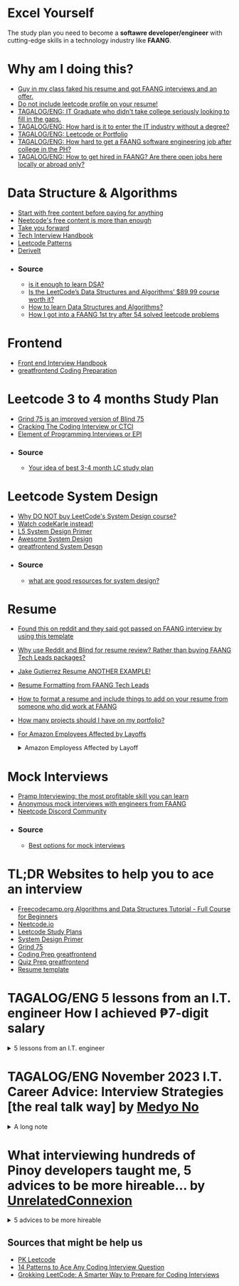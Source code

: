 # Excel Yourself
The study plan you need to become a **softawre developer/engineer** with cutting-edge skills in a technology industry like **FAANG**.

# Why am I doing this?
- [Guy in my class faked his resume and got FAANG interviews and an offer.](https://www.reddit.com/r/csMajors/comments/s9628x/guy_in_my_class_faked_his_resume_and_got_faang/)
- [Do not include leetcode profile on your resume!](https://www.reddit.com/r/leetcode/comments/yv7toz/should_i_include_my_leetcode_profile_in_my_resume/)
- [TAGALOG/ENG: IT Graduate who didn't take college seriously looking to fill in the gaps.](https://www.reddit.com/r/phcareers/comments/y82o84/it_graduate_who_didnt_take_college_seriously/)
- [TAGALOG/ENG: How hard is it to enter the IT industry without a degree?](https://www.reddit.com/r/phcareers/comments/jmka8j/how_hard_is_it_to_enter_the_it_industry_without_a/)
- [TAGALOG/ENG: Leetcode or Portfolio](https://www.reddit.com/r/PinoyProgrammer/comments/18ln2yw/leetcode_or_portfolio/)
- [TAGALOG/ENG: How hard to get a FAANG software engineering job after college in the PH?](https://www.reddit.com/r/PinoyProgrammer/comments/14u3g6g/how_hard_to_get_a_faang_software_engineering_job/)
- [TAGALOG/ENG: How to get hired in FAANG? Are there open jobs here locally or abroad only?](https://www.reddit.com/r/PinoyProgrammer/comments/yut8c0/how_to_get_hired_in_faang_are_there_open_jobs/)

# Data Structure & Algorithms
- [Start with free content before paying for anything](https://www.youtube.com/watch?v=8hly31xKli0)
- [Neetcode's free content is more than enough](https://neetcode.io/courses)
- [Take you forward](https://takeuforward.org/strivers-a2z-dsa-course/strivers-a2z-dsa-course-sheet-2/)
- [Tech Interview Handbook](https://www.techinterviewhandbook.org/)
- [Leetcode Patterns](https://seanprashad.com/leetcode-patterns/)
- [DeriveIt](https://deriveit.org/coding)
- ### Source
  - [is it enough to learn DSA?](https://www.reddit.com/r/leetcode/comments/11gr4uq/has_anyone_bought_the_leetcode_data_structures/)
  - [Is the LeetCode’s Data Structures and Algorithms’ $89.99 course worth it?](https://www.reddit.com/r/learnprogramming/comments/16vcdoo/is_the_leetcodes_data_structures_and_algorithms/)
  - [How to learn Data Structures and Algorithms?](https://www.reddit.com/r/leetcode/comments/q96h8k/how_to_learn_data_structures_and_algorithms/)
  - [How I got into a FAANG 1st try after 54 solved leetcode problems](https://www.reddit.com/r/leetcode/comments/15aez69/how_i_got_into_a_faang_1st_try_after_54_solved/?rdt=48087)

# Frontend
- [Front end Interview Handbook](https://www.frontendinterviewhandbook.com/)
- [greatfrontend Coding Preparation](https://www.greatfrontend.com/prepare/coding)

# Leetcode 3 to 4 months Study Plan
- [Grind 75 is an improved version of Blind 75](https://www.techinterviewhandbook.org/grind75)
- [Cracking The Coding Interview or CTCI](https://github.com/Avinash987/Coding/blob/master/Cracking-the-Coding-Interview-6th-Edition-189-Programming-Questions-and-Solutions.pdf)
- [Element of Programming Interviews or EPI](https://github.com/qqqil/ebooks/blob/master/algorithms/Elements%20of%20Programming%20Interviews.pdf)
- ### Source
  - [Your idea of best 3-4 month LC study plan](https://www.reddit.com/r/leetcode/comments/zk2hgo/your_idea_of_best_34_month_lc_study_plan/)

# Leetcode System Design
- [Why DO NOT buy LeetCode's System Design course?](https://www.reddit.com/r/leetcode/comments/yq93y2/do_not_buy_leetcodes_system_design_course/)
- [Watch codeKarle instead!](https://www.youtube.com/@codeKarle/videos)
- [L5 System Design Primer](https://github.com/donnemartin/system-design-primer)
- [Awesome System Design](https://github.com/madd86/awesome-system-design)
- [greatfrontend System Desgn](https://www.greatfrontend.com/prepare/system-design)
- ### Source
  - [what are good resources for system design?](https://www.reddit.com/r/leetcode/comments/uc3zex/what_are_good_resources_for_system_design/) 

# Resume
- [Found this on reddit and they said got passed on FAANG interview by using this template](https://www.overleaf.com/project/627224a4c2dc8e6361a77250)
- [Why use Reddit and Blind for resume review? Rather than buying FAANG Tech Leads packages?](https://www.teamblind.com/post/Anyone-use-FAANG-Tech-Leads-for-resume-review-O556x86R)
- [Jake Gutierrez Resume ANOTHER EXAMPLE!](https://github.com/jakegut/resume)
- [Resume Formatting from FAANG Tech Leads](https://www.faangtechleads.com/resume/checklist)
- [How to format a resume and include things to add on your resume from someone who did work at FAANG](https://www.reddit.com/r/cscareerquestions/comments/mybng0/i_landed_a_73k_sde_job_while_still_in_undergrad/)
- [How many projects should I have on my portfolio?](https://forum.freecodecamp.org/t/how-many-projects-should-i-have-on-my-portfolio/506361?fbclid=IwAR248kIngdMPp26ja-2fBUHSdUdmOZU4oxZaQvl8e2M2RRVuyI8A6ma86WI)
- [For Amazon Employees Affected by Layoffs](https://www.facebook.com/jonathanwordsofwisdom/posts/pfbid0tkYyTaRiE4ECxCA8KgMcnuotQSEtjHoSzTAQ6JAka4iHS1ni6PAVhmtwiRbtWTHZl)
  <details>
    <summary>Amazon Employess Affected by Layoff</summary>
    ![435062442_443956158277676_9194410870920546039_n](https://github.com/LeinahI/Excel-Yourself/assets/53577436/7ea7f914-0f7c-4ff1-9412-65dfe237e464)

    <p>
      💡Red = Action Verbs: Start each experience with an action verb; if it’s in a current position, you can put as present and if past, you put as -ed (Example of great action verbs: Reengineered, Controlled)
    </p>
    <p>
      💡Orange = Hard Skills: Put the specific hard skills and platform-based skills throughout the resume to show that you fit the job description's qualifications; in the Skills section of your resume, you can also have the skills and match them to your experiences where applicable. Example: To direct full-cycle recruiting for Annapurna Labs by leveraging a strong network of talent, To conduct detailed reviews of # employee requests for reasonable accommodations in alignment with ADA/ADAAA laws
    </p>
    <p>
      💡Green = impact metrics: optimizing cost efficiency by %.
    </p>
    <p>
      💡Cyan = Impact statements before the number/percentages: This showcases if you improved, optimized, or increased xyz. Example: "resulting in the hiring of # full-time engineering staff members within # months."
    </p>
    <p>
      💡Yellow = soft skills: more broad or simple statements, these are relative to collaboration, providing recommendations, and identifying solutions to potential problems
    </p>
    <p>
      Note: This is an example resume; it should be chronologically ordered.
    </p>
  </details>

# Mock Interviews
- [Pramp Interviewing: the most profitable skill you can learn](https://www.pramp.com)
- [Anonymous mock interviews with engineers from FAANG](https://interviewing.io/)
- [Neetcode Discord Community](https://discord.com/invite/ddjKRXPqtk)
- ### Source
  - [Best options for mock interviews](https://www.reddit.com/r/leetcode/comments/wsgsxx/best_options_for_mock_interviews/) 

# TL;DR Websites to help you to ace an interview
- [Freecodecamp.org Algorithms and Data Structures Tutorial - Full Course for Beginners](https://youtu.be/8hly31xKli0)
- [Neetcode.io](https://neetcode.io/courses)
- [Leetcode Study Plans](https://leetcode.com/studyplan/)
- [System Design Primer](https://github.com/donnemartin/system-design-primer)
- [Grind 75](https://www.techinterviewhandbook.org/grind75)
- [Coding Prep greatfrontend](https://www.greatfrontend.com/prepare/coding)
- [Quiz Prep greatfrontend](https://www.greatfrontend.com/prepare/quiz)
- [Resume template](https://www.overleaf.com/project/627224a4c2dc8e6361a77250)

# TAGALOG/ENG 5 lessons from an I.T. engineer How I achieved ₱7-digit salary
<details><summary>5 lessons from an I.T. engineer</summary>
  
<p>𝑳𝒆𝒔𝒔𝒐𝒏 # 𝟏: 𝒀𝒐𝒖 𝒐𝒏𝒍𝒚 𝒉𝒂𝒗𝒆 𝟐𝟒 𝒉𝒐𝒖𝒓𝒔 𝒂 𝒅𝒂𝒚<br>
Limited ang kita ng isang I.T. engineer. Kahit pa sabihin mo na you get paid $100/hour you can only earn $2,400/day. You are the product and you only have 24 hours per day to showcase your skills. That’s the reality of a typical employee and self-employed person and that’s why only business owners and investors become wealthy. The same goes for any career.</p>

<p>In the Philippines, when you hit the 350,000/month mark as an I.T. engineer kabahan ka na dahil wala ka nang malilipatan na mas malaki pa dun at pag nawala sayo yung work na yun mahihirapan ka na makahanap ng company na kayang tapatan yun. And believe me, mawawala sayo yung work na yun. If you continue to remain an engineer and don’t move up to I.T. Executive Management once you hit that 350k mark yung sweldo mo na yun will no longer rise but fall.</p>

<p>𝑫𝒊𝒔𝒌𝒂𝒓𝒕𝒆 # 𝟏: 𝑮𝒓𝒆𝒆𝒅 𝒊𝒔 𝑵𝒐𝒕 𝒂 𝑪𝒂𝒑𝒊𝒕𝒂𝒍 𝑺𝒊𝒏<br>
If you look at the 1st screenshot I attached you will see that I currently have 4 jobs. Yes, FOUR FULL-TIME jobs. Sa same screenshot na yun you will see that all four jobs combined I make about $304/hour. That’s P16,000/hour or P133,000/day NET. That’s nothing new to me as I started working multiple jobs when I was 19. I experienced my first WFH job nung 2007 with IBM. Dun ko na master yung diskarte kung paano pagsabayin na lang yung mga trabaho instead of working multiple shifts a day. Nung pandemic since bawal lumabas I took on 6 jobs.</p>
<p>I am merely an employee/consultant. I have to submit a timesheet and say Yes Sir or Yes Boss. Pero kahit employee lang ako mas malaki pa kita ko sa mga boss ko. I only work 10 hours at night, in the comfort of my house, and never have to think about work after my shift. On the other hand, they are on-call all day and have to report to the office; I am playing golf while they are stuck on bridge calls and E-mails. I also don’t run a business at wala akong iniintindi na bayad sa rent, sweldo ng mga employees, sales, problema sa tao, accounting, etc. I don’t carry a CEO title next to my name yet I make more money than many CEO small business owners out there who stress about their business on-site and at home.</p>

<p>No one knows that I’ve worked for at least 10 of the Fortune 50 companies out there. I don’t talk about what I do with anyone including my wife. People who know me only knows I’m in the I.T. field and that’s it; hindi nila alam kaya ko pasukin mga E-mail at social media accounts nila at palitan mga WiFi passwords nila sa bahay if I wanted to. I use a 15-year-old laptop and I still carry an iPhone SE. I say these because that’s how much I hate tech, I don't love what I do, and how unavailing I think my career is. I’d rather be doing farming kasi nandun passion ko nung bata ako, pero hindi ako kaya buhayin ng passion ko so ito pinasok ko. I knew there is money in I.T. and let’s be honest – money solves a lot of problems.</p>

<p>I wanted a 6-digit salary so I worked hard for it. Nung nakuha ko na hindi ako nakuntento and wanted a 7-digit salary, so I worked harder for that. After that I said I wanted to get paid $1,000/day, and then $50,000/month. Tapos nun sinabi ko sa sarili ko na I want a 6-digits salary daily and not monthly. Nakuha ko na lahat yun but I'm still not satisfied, now I want a 6-digit monthly salary in dollars and I am working hard to achieve that.</p>

<p>Walang mali dun. I don’t smoke, I hate drinking, and I don’t gamble, but I don’t go out there and tell another adult to have the same ethics that I have. Do not let anyone tell you na wag ka papasok sa isang bagay dahil sa pera, na be grateful dahil may trabaho ka at malaki na sweldo mo tapos yung iba wala, na sundin mo ang passion mo kahit di ka kaya buhayin ng passion mo, blah blah blah, blah blah, blah blah. Kung wala ka naman sinasaktan, nilalabag na batas, maayos ka nagtratrabaho para kumita, and you can sleep soundly at night knowing you are a good person then everything else is just noise. I used greed as motivation to achieve my goals and become rich and not a basis for my morals.<br>
<ins>𝘊𝘰𝘮𝘮𝘰𝘯 𝘴𝘦𝘯𝘴𝘦 𝘵𝘦𝘭𝘭𝘴 𝘮𝘦 𝘵𝘩𝘢𝘵 𝘣𝘦𝘪𝘯𝘨 𝘢 𝘵𝘺𝘱𝘪𝘤𝘢𝘭 𝘦𝘮𝘱𝘭𝘰𝘺𝘦𝘦 𝘸𝘪𝘭𝘭 𝘯𝘰𝘵 𝘮𝘢𝘬𝘦 𝘮𝘦 𝘳𝘪𝘤𝘩, 𝘴𝘰 𝘥𝘶𝘮𝘪𝘴𝘬𝘢𝘳𝘵𝘦 𝘢𝘬𝘰.</ins></p>

<p>𝑳𝒆𝒔𝒔𝒐𝒏 # 𝟐: 𝑻𝒉𝒆 𝑴𝒐𝒓𝒆, 𝑻𝒉𝒆 𝑴𝒆𝒓𝒓𝒊𝒆𝒓<br>
Pumasok ako sa I.T. because I was inspired by a 16-year old American who can build websites in just a day. At 16 years old may Ferrari na sya kahit wala pa syang license to drive. That was during the dotcom boom, and then years later it crashed. I’m old enough to have witnessed that at yung pag baba ng salaries ng mga web designers, as well as the rise and fall of the salaries of Network Engineers, Microsoft Engineers, Database Engineers, Storage Engineers, Virtualization Engineers, and Mobile Developers. There was a time when government agencies use Novell Netware as their Operating System. None of you probably heard of that but I also witnessed Netware Engineers on their 50s lose their jobs and retire early dahil nag dominate na si Microsoft and they didn’t keep up. I was lucky enough to have witnessed that early on in my career because that told me that I have to continue learning sa field na pinasok ko.</p>
<p>Sa I.T. field at sa kahit ano pang industry or sa buhay in general – the more you know the better off you will be.</p>

<p>𝑫𝒊𝒔𝒌𝒂𝒓𝒕𝒆 # 𝟐: 𝑱𝒂𝒄𝒌 𝒐𝒇 𝑨𝒍𝒍 𝑻𝒓𝒂𝒅𝒆𝒔, 𝑴𝒂𝒔𝒕𝒆𝒓 𝒊𝒏 𝑵𝒐𝒏𝒆<br>
I never stayed in a company for more than 2 years. I am only 41 but if you look at the 2nd screenshot I attached you will see that I have worked for more than 50 companies throughout my career (a lot more actually, I just wasn’t keeping an archive back then). I do that because I want to learn a lot and earn a lot. Hindi ako kuntento sa desktops lang, hindi ako kuntento sa networking lang, hindi ako satisfied sa development at programming, ayaw ko maging specialist sa cloud, sa security, infrastructure, servers, etc. The only way I can learn everything is if I jump from one company to another.</p>

<p>Sa 1st screenshot ulit makikita nyo na ang mga trabaho ko ngayon are:<br>
- 𝘾𝙮𝙗𝙚𝙧𝙨𝙚𝙘𝙪𝙧𝙞𝙩𝙮 – I am architecting a vulnerability management program for one of the states sa America<br>
- 𝘾𝙡𝙤𝙪𝙙 – I am automating the migration of thousands of Windows Servers to AWS for a $13B private company<br>
- 𝘿𝙚𝙨𝙠𝙩𝙤𝙥𝙨 – I am doing a Windows 7 to Windows 10/11 VDI upgrade project for a $23B public company<br>
- 𝙋𝙧𝙤𝙟𝙚𝙘𝙩 𝙈𝙖𝙣𝙖𝙜𝙚𝙢𝙚𝙣𝙩 – I am an I.T. Project Manager for the 2nd largest vehicle manufacturer in the world<br>
</p>

<p>No one in my level would be willing to go back to desktops, but that’s not how I think. I don’t mind being a Jr Developer ulit at inuutusan ng mga senior developers kung may panibago naman akong language o framework na matututunan. When I go into a company I just focus on stuff na hindi ko pa alam and then I learn it and be good at it. Pag alam ko na then I move on. I only need 1-2 years for that and less than a year to learn a specific system, hardware, or application. Hindi ako nag bibida-bidahan sa opisina, I don’t involve myself sa office politics, I don’t make friends nor talk about personal stuff with my co-workers, and I attend meetings a minute late para wala nang “Hi, how are you?” na nagaganap. If the hat I am wearing sa company is an I.T. Business Analyst at may kausap akong Infrastructure Engineer, kahit alam ko na may mali syang ginagawa hinahayaan ko na lang coz' ang priority ko is wag mag pasikat para ma-juggle ko lahat ng mga trabaho ko. Nevermind na hindi ako ang pinakamatalinong engineer sa team. Nevermind na meron isang super yabang na hacker kuno akong co-worker. Nevermind na meron isang 20 years na sa company na kabisado lahat ng nangyayari sa I.T. department namin. Hindi ako insecure sa skills ko para ipaalam pa sa iba kung ano-ano ang alam ko. Instead, naka focus na lang ako sa mga hindi ko pa alam para madagdagan yung mga nalalaman ko.</p>

<p>I have used hundreds of technologies throughout my career. Lagay mo ko sa backups I know the role and I can give you 7 different backup technologies na nagamit ko na; lagay mo ko sa monitoring, ganun din and I can give you a dozen monitoring tools na nagamit ko na rin. Development tools, programming languages, Microsoft, Cisco, Citrix, and VMware products, etc. marami na ko nahawakan. I am an expert in none but I am your Jack that can run and manage all of those systems smoothly.</p>

<p>Nowadays ako na namimili ng trabaho. I don’t care what my job title is, kung ano ba role ko, kung sobrang ganda na ng company na napasukan ko, or kung ano ang mga benefits na meron sa company. When I look at a job posting ang hinahanap ko na lang are signs kung kaya ko ba isabay yung work sa iba ko pang mga trabaho, and if so, then I’ll go for it. Kung meron bagong matututunan or kung yung company is in an industry na di ko pa napapasok then that’s a plus for me at inaaplayan ko yung work kahit maliit sweldo.<br>
<ins>𝘊𝘰𝘮𝘮𝘰𝘯 𝘴𝘦𝘯𝘴𝘦 𝘵𝘦𝘭𝘭𝘴 𝘮𝘦 𝘵𝘩𝘢𝘵 𝘪𝘧 𝘐 𝘸𝘢𝘯𝘵 𝘵𝘰 𝘴𝘶𝘳𝘷𝘪𝘷𝘦 𝘪𝘯 𝘵𝘩𝘦 𝘐.𝘛. 𝘪𝘯𝘥𝘶𝘴𝘵𝘳𝘺 𝘸𝘪𝘵𝘩 𝘢 𝘩𝘪𝘨𝘩 𝘴𝘢𝘭𝘢𝘳𝘺 𝘵𝘩𝘦𝘯 𝘐 𝘩𝘢𝘷𝘦 𝘵𝘰 𝘭𝘦𝘢𝘳𝘯 𝘢𝘴 𝘮𝘢𝘯𝘺 𝘵𝘦𝘤𝘩𝘯𝘰𝘭𝘰𝘨𝘪𝘦𝘴 𝘢𝘴 𝘐 𝘤𝘢𝘯, 𝘴𝘰 𝘥𝘶𝘮𝘪𝘴𝘬𝘢𝘳𝘵𝘦 𝘢𝘬𝘰.</ins></p>

<p>𝑳𝒆𝒔𝒔𝒐𝒏 # 𝟑: 𝑻𝑨𝑵𝑺𝑻𝑨𝑨𝑭𝑳(There Ain't No Such Thing as a Free Lunch)<br>
Paulit-ulit na lang, all successful people will tell you how important hard work and sacrifice is.</p>

<p>Today para bang WFH is a must, a stress-free environment is required, and everyone is entitled to have a work-life balance. Elon Musk is an executive to many companies working more than 20 hours a day yet he has a work-life balance. I have four full-time jobs but I still have a work-life balance.</p>

<p><ins>𝙒𝙤𝙧𝙠-𝙡𝙞𝙛𝙚 𝙗𝙖𝙡𝙖𝙣𝙘𝙚 𝙖𝙣𝙙 𝙩𝙝𝙚 𝙡𝙖𝙘𝙠 𝙤𝙛 𝙞𝙩 𝙞𝙨 𝙣𝙤𝙩 𝙩𝙝𝙚 𝙛𝙖𝙪𝙡𝙩 𝙤𝙛 𝙮𝙤𝙪𝙧 𝙚𝙢𝙥𝙡𝙤𝙮𝙚𝙧 𝙗𝙪𝙩 𝙮𝙤𝙪𝙧 𝙞𝙣𝙖𝙗𝙞𝙡𝙞𝙩𝙮 𝙩𝙤 𝙩𝙝𝙞𝙣𝙠 𝙤𝙪𝙩𝙨𝙞𝙙𝙚 𝙩𝙝𝙚 𝙗𝙤𝙭 𝙩𝙤 𝙢𝙖𝙣𝙖𝙜𝙚 𝙖𝙣𝙙 𝙪𝙨𝙚 𝙮𝙤𝙪𝙧 𝙩𝙞𝙢𝙚 𝙬𝙞𝙨𝙚𝙡𝙮.</ins><br>
"If you don't go out there and put in the work, you don't go out and put in the effort, one, you're not going to get the results, but two, and more importantly, you don't deserve it. You need to earn it. So that defined my upbringing. That defined my career." – Tiger Woods</p>

<p>𝑫𝒊𝒔𝒌𝒂𝒓𝒕𝒆 # 𝟑: 𝑷𝒂𝒈 𝑴𝒂𝒚 𝑻𝒊𝒚𝒂𝒈𝒂, 𝑴𝒂𝒚 𝑵𝒊𝒍𝒂𝒈𝒂<br>
Nung 18 ako naglilinis ako ng banyo sa McDonalds at yung maliit na sweldo ko napupunta lang sa rent ko as a bedspacer. I couldn’t even afford to commute and was riding a bicycle to work, minsan late pa kasi nabasa ako sa ulan at kailangan ko magpatuyo muna before mag clock in. I experienced how hard life was and I had my share of tears pouring down while taking a shower. I did a lot of self-studying and faced countless number of rejections until makapasok sa field. Friday and Saturday nights habang nasa bars mga kapatid ko I was in a cubicle inside a Data Center kasi I have a weekend night shift NOC Engineer job that I have to attend to. I used to commute 2 hours one way sa umaga and again sa gabi kasi dalawa trabaho ko at magkalayo yung dalawang office. Lunch break ko was spent catching up on sleep. Sacrifice sa barkada, sacrifice sa sports, sacrifice sa luho; hirap sa commute, hirap sa maliit na sweldo, hirap sa stress. That’s how I spent my entire 20s and that’s just a tidbit of all other sacrifices I had to make during those years to gain experience and get myself ready when I hit my 30s. And did I mention na despite me working multiple jobs I have never been absent nor have I taken a day off from work for more than a decade now, maybe in the last 15 years pa nga?<br>
<ins>𝘊𝘰𝘮𝘮𝘰𝘯 𝘚𝘦𝘯𝘴𝘦 𝘵𝘦𝘭𝘭𝘴 𝘮𝘦 𝘵𝘩𝘢𝘵 𝘪𝘧 𝘐 𝘸𝘢𝘯𝘵 𝘵𝘰 𝘣𝘦 𝘴𝘶𝘤𝘤𝘦𝘴𝘴𝘧𝘶𝘭 𝘵𝘩𝘦𝘯 𝘐 𝘯𝘦𝘦𝘥 𝘵𝘰 𝘸𝘰𝘳𝘬 𝘩𝘢𝘳𝘥 𝘢𝘯𝘥 𝘮𝘢𝘬𝘦 𝘢𝘣𝘶𝘯𝘥𝘢𝘯𝘵 𝘴𝘢𝘤𝘳𝘪𝘧𝘪𝘤𝘦𝘴, 𝘴𝘰 𝘥𝘶𝘮𝘪𝘴𝘬𝘢𝘳𝘵𝘦 𝘢𝘬𝘰.</ins></p>

<p>𝑳𝒆𝒔𝒔𝒐𝒏 # 𝟒: 𝑬𝒙𝒑𝒆𝒓𝒊𝒆𝒏𝒄𝒆, 𝑬𝒙𝒑𝒆𝒓𝒊𝒆𝒏𝒄𝒆, 𝑬𝒙𝒑𝒆𝒓𝒊𝒆𝒏𝒄𝒆<br>
There was a time when I was one of the youngest CCNA holders sa buong mundo. I passed my CCNA certification on the day of my 19th birthday. There were only 500 CCIEs in the world back then. I was very good that I can even do subnetting in my head. Sobra ako nag sikap at talagang alam ko yung pinag-aralan ko. However, when it was time to find work I realized no one wants to hire someone without experience. I was so proud of my accomplishment only to be humbled by reality: In the I.T. world experience trumps degrees and certifications. What I went through then is no different than what many newbies are going through now. Sobrang daming fresh grads and career shifters na hindi alam ano gagawin at paano makapasok sa I.T. dahil walang experience. Even people with MBAs struggle with finding work.</p>

<p>Colleges will teach you what you need to learn about your career but they will not teach you how to land a job sa industry na pinapasok mo. Kaya maraming taong hirap makakuha ng trabaho kasi walang nagturo sa kanila kung paano makakuha ng trabaho. Job hunting and the art of it should be a class taught in universities for an entire semester. Heck, I would love to teach that class for free!</p>

<p>Kahit Summa Cum Laude ka pa ng I.T. sa U.P. Diliman you start from the bottom like everyone else dahil sa industry natin employers want experience. Hindi ito kagaya ng ibang fields na pag nag top ka sa school, bar, or board e hahabulin ka na ng mga job offers. Hindi porket narinig mo sa mga tao na nasa Cybersecurity at Cloud ang pera at future, at nagsikap ka pag-aralan yun, e makakakuha ka na ng mataas na sweldo agad-agad. If you don’t believe me then simply ask every successful I.T. person you know kung ang first job ba nila sa I.T. e malaking sweldo na agad; ask every I.T. person you know kung meron bang company na humabol at nag recruit sa kanila straight out of college.</p>

<p>𝑫𝒊𝒔𝒌𝒂𝒓𝒕𝒆 # 𝟒: 𝑩𝒆 𝑺𝒕𝒓𝒆𝒆𝒕 𝑺𝒎𝒂𝒓𝒕, 𝑵𝒐𝒕 𝑩𝒐𝒐𝒌 𝑺𝒎𝒂𝒓𝒕<br>
Newbies are too obsessed on studying and learning that they don’t realize that is just half the battle and the other half is landing a job. I carry 12 different certifications in my arsenal yet I don’t even put all of them sa resume ko kasi minsan mas makakasama pa sakin na ganun kadami certs ko. Ayoko ma question at tanungin na how can I be a Certified Scrum Master and also have a PMP certification but at the same time Certified Ethical Hacker din ako? Ang layo diba? I also have to modify job titles because I can’t be applying for an Incident Manager role but say na I’m a Web Developer sa current company ko. Experience ko is capped at 15 years lang dahil alam ko na pag nilagay ko pa na over 20 years na ko sa industry may bias na rin yun and many employers will think I’m too old na.</p>

<p>I have 28 versions of my resume. I learned to manipulate my resume and have a certain template to use depende sa role na inaaplayan ko. Kung may makita akong job posting for a Linux Engineer may resume na ko for that and I just modify it to tailor fit it sa requirements ng role. Kung ang company na inaaplayan ko ay nasa BPO industry then papalitan ko lahat ng previous work experiences ko and only mention the companies sa BPO industry where I worked for and then just play around with the dates. Kung meron naman akong specific na field sa I.T. na gusto ko pasukin for the first time then yung resume ko for that field ang ipupublish ko on-line for recruiters to see. </p>

<p>Many people think na masama ang binabago-bago ang information sa resume. That’s a huge misconception. Walang official rule kung paano gumawa ng resume. If the argument is to be honest sa resume then sa technologies pa lang I would probably have a 2-page resume na with three columns tapos kung ilalagay ko pa lahat ng mga work ko then I would end up with a 50-page resume. But why would I do that, diba? My goal is not to be honest, my goal is pansinin ang resume ko out of the dozens or hundreds of other resumes at matawag ako for an interview, so I have to think outside the box. Now if you’re filling out a formal application form ng company and signing it saying everything you said is truthful then yes, be honest.</p>

<p>I‘ve been working in the I.T. industry for 23 years but spent my first 22 years without a college degree. Last year ko lang nakuha ang BSIT ko sa PUP. Not having a degree wasn’t a choice, I simply had to survive on my own at a very young age. For 22 years kinailangan ko dumiskarte kung paano ako makakalusot sa mga trabaho na required ang college degree. Sinubukan ko ilagay sa resume ko na may degree ako; that didn’t work out kasi nahuli nung vinerify. Sinubukan ko naman magpagawa sa Recto ng diploma/degree/transcript; minsan lusot, minsan huli. Sinubukan ko naman na ilagay sa resume ko na college student ako and I’m supposed to graduate in 4 years – complete failure. I tried honesty and certainly it wasn’t the best policy. Binago ko ulit and said I’ll graduate na in 1 year and with that I got more responses sa applications ko. Ultimately ang naging diskarte ko is ilagay sa resume ko "%NameOfUniversitiy% - Bachelors in Information Technology, %CurrentYear%". That way iisipin ni HR, ni recruiter, or whoever is doing the initial screening of my resume na may degree na ko but when it's really time to be honest about it then saka ko sasabihin na kaya nga 2023 nakalagay kasi patapos pa lang ako, that I am on my last semester na. Throughout my career up until last year ang sinsabi ko lagi isang semester na lang may degree na ko. Worked flawlessly each time.</p>

<p>Again, walang nagturo sakin nun, at kahit mali yun I don’t care kasi alam ko naman na mabuting tao pa rin ako kahit ganun ang approach ko. Ang goal ko is ma-interview ako ni hiring manager kasi alam ko na pag nakausap nya ko he will end up hiring me. I can no longer count the number of times na ni-reject ako ng HR for not having a degree pero nakakuha ako ng exception kasi si hiring manager sinabi kay HR that I am the right guy for the role. This is why I am a firm believer that you don’t need to be a college graduate to have a successful I.T. career and this is also why I would pick a street smart person over a book smart individual any given day. I fetish on fixing problems on my own instead of asking other people for help kasi sa ganun paraan ako natututo – that’s how one becomes street smart.<br>
<ins>𝘽𝙤𝙤𝙠 𝙨𝙢𝙖𝙧𝙩 𝙞𝙣𝙙𝙞𝙫𝙞𝙙𝙪𝙖𝙡𝙨 𝙡𝙚𝙖𝙧𝙣 𝙛𝙧𝙤𝙢 𝙤𝙩𝙝𝙚𝙧 𝙥𝙚𝙤𝙥𝙡𝙚’𝙨 𝙚𝙭𝙥𝙚𝙧𝙞𝙚𝙣𝙘𝙚𝙨 𝙬𝙝𝙞𝙡𝙚 𝙨𝙩𝙧𝙚𝙚𝙩 𝙨𝙢𝙖𝙧𝙩 𝙛𝙤𝙡𝙠𝙨 𝙡𝙚𝙖𝙧𝙣 𝙛𝙧𝙤𝙢 𝙩𝙝𝙚𝙞𝙧 𝙤𝙬𝙣 𝙚𝙭𝙥𝙚𝙧𝙞𝙚𝙣𝙘𝙚𝙨</ins></p>

<p>So why do I have a college degree now despite being successful already? Two reasons: 1) I became a father and I want to set an example to my son when it's his time. 2) Because I worked for more than 50 companies it also means that I reported to more than 50 bosses. I’ve never been a manager but I know what makes of a good boss after experiencing that many superiors. Sobrang taas ng confidence level ko when it comes to landing a job sinubukan ko mag apply sa isang multi-national company sa BGC for an I.T. Senior Vice President role. At the end of my final interview with my supposedly soon-to-be British boss he told me “I interviewed 9 people so far and no one has the experience that you have. I would hire you in a heartbeat but a P500,000/month salary without a college degree won’t fly with our HR department. If this has a lower salary grade I can make it happen but for this particular management position, you are too high up the ladder and I don’t carry that much power, unfortunately.” I knew he was telling the truth because everyone that I spoke to liked me. Gets ko naman kasi kokonti lang naman talaga ang mga companies na kukuha ng executive na walang degree. Alangan naman ilagay nila mukha ko sa website nila at mag send sya ng mass E-mail sa buong I.T. org nila introducing me tapos walang mention about my educational background. I smiled, thanked him for the time and consideration, and then left. Pag labas ko ng building sobrang taas ng ngiti sa mukha ko kasi alam ko na someone like me who has no management experience can land a Senior VP role. So ayun, nag enroll ako sa PUP at tinapos ko degree ko during the pandemic. I never tried applying for another management role since then kasi priorities have changed and I am enjoying my time being at home with my 5-year old.<br>
<ins>𝘊𝘰𝘮𝘮𝘰𝘯 𝘚𝘦𝘯𝘴𝘦 𝘵𝘦𝘭𝘭𝘴 𝘮𝘦 𝘵𝘩𝘢𝘵 𝘰𝘯𝘭𝘺 𝘐 𝘤𝘢𝘯 𝘩𝘦𝘭𝘱 𝘮𝘺𝘴𝘦𝘭𝘧, 𝘴𝘰 𝘥𝘶𝘮𝘪𝘴𝘬𝘢𝘳𝘵𝘦 𝘢𝘬𝘰.</ins></p>

<p>𝑳𝒆𝒔𝒔𝒐𝒏 # 𝟓: 𝑻𝒉𝒆𝒓𝒆'𝒔 𝑵𝒐𝒕𝒉𝒊𝒏𝒈 𝑺𝒑𝒆𝒄𝒊𝒂𝒍 𝑨𝒃𝒐𝒖𝒈 𝑩𝒆𝒊𝒏𝒈 𝑵𝒐𝒓𝒎𝒂𝒍<br>
Kung iniisip nyo na unfair at hindi applicable dito sa Pinas yung sinasabi ko well mind you, Filipino ako, sa Pilipinas ako nakatira, and I am a taxpayer. Dumiskarte lang ako para makakuha ako ng mga clients abroad at makuha ko ng buo yung hourly rate ko. If you’re saying naman na magkaiba tayo ng situation at may pamilya ka na sinusuportahan well mind you again, nung 20s pa lang ako kahit single ako ang dami ko nang sinusuportahan mga tao, as in madami. Instead of being scared to make critical decisions sa career ko mas lalo pa ako naging aggressive kasi marami akong tinutulungan. Kung tingin mo hindi applicable sa Pinas ang multiple jobs dahil sa tax contributions then you’re normal. Kung tingin mo there’s no way for you to find work abroad while living here then you’re normal. Kung tingin mo di pwede kumita ng foreign currency habang nasa Pinas then you’re normal. Kung tingin mo bawal dahil nakalagay sa contract mo na you can't have multiple jobs then you're normal. And that’s fine, but don’t expect your future to be special. I wanted a life different from most people so I challenged myself to get out of my comfort zone and think outside the box.</p>

<p>𝑫𝒊𝒔𝒌𝒂𝒓𝒕𝒆 # 𝟓: 𝑫𝒊𝒔𝒌𝒂𝒓𝒕𝒆, 𝑫𝒊𝒔𝒌𝒂𝒓𝒕𝒆, 𝑫𝒊𝒔𝒌𝒂𝒓𝒕𝒆<br>
Dahil nga wala akong degree alam ko na handicap na agad ako pag dating sa mga job applications, so what I did was invest 8 hours of my day for job hunting and treated it like a full-time work. For 8 hours each day hanggang makakuha ako ng work I was modifying and sending out my resume, applying for work, speaking to recruiters, doing interviews, studying new stuff na nakikita ko sa mga job requirements na hindi ko alam, etc. My goal was to land a job but unexpectedly naintindihan ko na rin yung buong recruiting and job hiring process that I was able to come up with my own strategy on how to land work.</p>

<p>If you look at the third screenshot I attached you will see that this year alone I have already sent out my resume over 260 times. I average about 500 job applications in a year but 99% of them I don’t land, and for many reasons like wala akong college degree, no response from the employer, hindi nag agree sa offer, wala akong experience, I backed out after knowing more about the job, hindi ako lumusot, etc. That doesn’t bother me because I only need 2-3 jobs in a year and logic tells me that if I apply to one job posting I have a 50/50 chance of landing a job but if I apply to 500 postings then a 1% success rate is enough.</p>

<p>𝙀𝙫𝙚𝙣 𝙩𝙝𝙤𝙪𝙜𝙝 𝙄 𝙛𝙖𝙞𝙡 𝟗𝟗% 𝙤𝙛 𝙩𝙝𝙚 𝙩𝙞𝙢𝙚 𝙩𝙝𝙖𝙩 𝟏% 𝙩𝙞𝙢𝙚 𝙩𝙝𝙖𝙩 𝙄 𝙢𝙖𝙠𝙚 𝙞𝙩 𝙚𝙖𝙘𝙝 𝙮𝙚𝙖𝙧 𝙘𝙝𝙖𝙣𝙜𝙚𝙙 𝙢𝙮 𝙡𝙞𝙛𝙚.<br>
Instead of ranting na walang response from the employer after your interview, na walang response sa job applications nyo, na lagi kayong rejected after an interview, or kabado kayo lagi sa interview, or di kayo magaling mag English at makipag communicate, just send out your resume to hundreds of employers dahil ika nga sa industry natin, it’s all just ones and zeros. Meron at meron isang engot dyan na papatol sayo.</p>

<p>Hindi ako nakikinig lang sa mga sabi-sabi na ito ang hot ngayon or ito ang malaking sweldo. I actually see it first-hand kung ano ba ang hot, ano yung mga pawala na, at ano yung mga bagong roles na naglilitawan dahil minomonitor ko ang mga job boards and I get daily E-mail alerts for all job postings posted in the last 24 hours. I used to get contracts for $110/hour to hack company networks as a penetration tester but nowadays that salary doesn't exist anymore. Hindi na ko invested sa Cybersecurity like before kasi secured na career ko sa field na yun and I want to be ahead. Nowadays I am targeting work related to A.I. kasi yun ang nakikita ko sa trend at yun ang konti lang na mahirap pasukin. Believe me when I say na 10 years from now a Cloud engineer’s salary will be just like any other Server Engineer’s salary, likewise for Cybersecurity. Kung papasok ka pa lang sa I.T. tas ang end goal mo is Cloud or Cybersecurity kabahan ka na dahil by the time you actually get to a level na deserve mo na yung malaking sweldo baka it’s no longer the same salary you were told it was going to be.</p>

<p>Not once have I asked my employer for a salary increase. When I wanted a salary increase I find another job. That’s how I managed to bring my salary up. There were times that I jumped 40,000, 56,000, and 61,000 pesos per month sa salary only because I hopped. The highest increase I got was when I was 25 years old, jumping from 320,000/month to 520,000/month. Yun yung time when I decided to get out of my comfort zone again and try I.T. consulting naman. If you want an increase in pay wag mo na sayangin oras mo by asking your boss. Find another job instead because the best time to negotiate a salary increase is when you have nothing to lose dahil employed ka naman. You’ll be surprised na minsan ikaw pa pipigilan ng boss mo umalis and instead of getting the typical 3-8% standard increase lang tatapatan pa nila yung offer mo sa iba.</p>

<p>I’ve experienced doing an interview habang bagong gising lang kasi nakalimutan ko at nag ring phone ko habang tulog pa ako – and I still passed that interview. I’ve also done interviews while taking a dump in the toilet, not because I wanted to but because parang ABC na lang sya sakin at di na ko kinakabahan. Kaya ko mag multi-task habang nag-iinterview and still land the job. Iharap mo ko sa HR or sa recruiter alam ko ang mga dapat ko sabihin para lumusot ako sa kanila. Iharap mo ko sa hiring manager alam ko rin ang diskarte ko. Panel interviews alam ko strategy ko. Boss ng boss ko or mga directors and management people kabisado ko rin gusto nila marinig. If I am interviewing for a company in the Healthcare, Finance, Banking, Automotive, Retail, Government, BPO, etc. industry may sarili rin akong diskarte kasi kabisado ko na rin mga I.T. processes at systems nila. I know all these because I do interviews almost every week, sometimes multiple times a day. Kahit first day ko sa bago kong work I still do interviews with other companies. I’ve been on panel interviews where senior engineers don’t even know what to ask me kasi they were intimidated by my resume and they need not say anything else. I've landed many jobs before na isang interview lang pinagdaanan ko tapos parang formality na lang yung nangyari kasi sa resume ko pa lang nabenta ko na sarili ko at nag decide na si hiring manager na i-hire ako.</p>

<p>Everyone I know upskill para may bago silang matutunan so they can move to a higher role and salary. When I upskill I don't do it to learn something new, I do it to pass interviews. Pag may gusto akong pasukin na field or role I will go to the job boards and pull 20 job postings for that role tapos babasahin ko mga job descriptions nila at mga technologies na ginagamit sa role na yun, tapos pag-aaralan ko summary nung mga skills na kailangan and get a working knowledge about the technologies na ginagamit. I don't spend weeks or months studying, thousands of pesos on boot camps and training schools, I don't waste time with hands on experience, and I don't get a certification when I upskill. I only spend hours before the interview to upskill para lang malusutan ko ang interview. I learn enough information about the system just to B.S. myself through the interviews. Pag nakalusot na ko sa interviews and land the job saka ko kukunin yung hands on experience ko. Hindi nila kailangan malaman na wala naman talaga akong experience dahil confident ako na pag nandun na ko kaya ko matutunan yun agad-agad ng walang sablay. Kahit saan mo ko lagay sa I.T. chances are I know the role at kung hindi man kaya ko makipag communicate sa taong yun at his level. That's how I upskilled sa career ko -- on the job, getting paid while learning something new. </p>

<p>Lastly, get your certs and keep getting more certs. Totoo na you don’t need certs to get into I.T. or land a job. However, you certainly need the certs if you want to have an advantage sa ibang applicants when applying for a job. Always assume that the first person who will see your resume is not a technical person. Assume na yung HR rep or the recruiter is not technical enough to determine kung magaling ka talaga. Assume that these people have a checklist sa harap nila and all they do is quickly browse through your resume, look for the requirements na nasa checklist nila, and check off those boxes. Kahit 10 years ka nang Help Desk Technician kung nasa listahan ni HR is required ang A+ Certification at wala ka nun, then assume na bale wala ang experience mo and HR will write you off. A hiring manager will entertain your resume because he can tell na you know your stuff despite the lack of cert, but unfortunately the hiring manager is not the first person to see your resume so always assume the worst.</p>

<p>If you look at the last screenshot I attached you will see na in a span of 7 days I received E-mails from 6 different recruiters for different positions ranging from $50-$120/hr (there are a lot more actually pero pinili ko lang pakita yung mga E-mails na malalaki sweldo na inentertain ko). They reached out to me directly kasi nakita nila resume ko sa mga job boards. These recruiters simply type keywords sa search nila and many will search for a certification. Kung wala ako nung mga certs na hinahanap nila then I won’t be getting these E-mails. Because of the certs, plus yung effort ko to put out my resume on various job portals, mas tumaas ang chances ko in landing jobs kasi ako na ang nilalapitan nila instead of me sending out my resume to them. That’s how I view certifications – not to showcase my skills like what everyone else is doing but to use certs to have an advantage sa job hiring process.<br>
<ins>𝘊𝘰𝘮𝘮𝘰𝘯 𝘚𝘦𝘯𝘴𝘦 𝘵𝘦𝘭𝘭𝘴 𝘮𝘦 𝘵𝘩𝘢𝘵 𝘪𝘧 𝘐 𝘧𝘰𝘭𝘭𝘰𝘸 𝘵𝘩𝘦 𝘯𝘰𝘳𝘮 𝘵𝘩𝘦𝘯 𝘐 𝘸𝘪𝘭𝘭 𝘦𝘯𝘥 𝘶𝘱 𝘭𝘪𝘬𝘦 𝘵𝘩𝘦 𝘮𝘢𝘫𝘰𝘳𝘪𝘵𝘺, 𝘴𝘰 𝘥𝘶𝘮𝘪𝘴𝘬𝘢𝘳𝘵𝘦 𝘢𝘬𝘰.</ins></p>

<p>My early goals in life was no different than most people: I wanted a brand new car and my own house. I checked the former when I was 21 and checked the latter when I was 23. I then followed up those goals with much larger ones with deadlines set to when I turn 30 and when I turn 40. My goal now before I turn 50 is to transition from being rich to being wealthy. Preferably I wanted to become wealthy by the time I hit 40 pero sobrang dami lang talagang tinutulungan kaya sacrifice muna sa sarili to help others. Hopefully by the time I reach 50 I have enough assets that are working for me giving me the same monthly income I am making now so I can finally retire and bum out.</p>

<p>For over 20 years I’ve consistently worked at least two jobs. I make millions each month yet I still spend the first hour of my shift browsing the job boards, modifying my resume, sending out job applications, and talking to recruiters. Twenty years later I am still hungry, driven, and motivated. Naturally I just forgot about farming and discovered my true passion which is to help my family and help people in need.</p>

<p>There is absolutely nothing wrong about pursuing your passion. Likewise, there is absolutely nothing wrong in forgetting your passion. My experience taught me that it is much sweeter and rewarding when you set goals and pursue those goals, because the journey it takes to reach those goals becomes your passion.</p>

<p>𝙋𝙖𝙨𝙨𝙞𝙤𝙣 𝙞𝙨 𝙣𝙤𝙩 𝙨𝙤𝙢𝙚𝙩𝙝𝙞𝙣𝙜 𝙮𝙤𝙪 𝙘𝙖𝙡𝙡 𝙤𝙪𝙩 𝙖𝙣𝙙 𝙨𝙚𝙩 𝙩𝙤 𝙙𝙤 𝙗𝙪𝙩 𝙨𝙤𝙢𝙚𝙩𝙝𝙞𝙣𝙜 𝙮𝙤𝙪 𝙧𝙚𝙖𝙡𝙞𝙯𝙚 𝙖𝙣𝙙 𝙙𝙞𝙨𝙘𝙤𝙫𝙚𝙧 𝙣𝙖𝙩𝙪𝙧𝙖𝙡𝙡𝙮.<br>
It’s my turn to be a parent now and unlike many parents out there, when my son reaches the age of reason I will not advise him to pursue what he is passionate about. I would instead tell him to create goals, both short term and long term goals, and to keep creating goals, and then simply work hard to pursue those goals, so he can find his passion.</p>

<p>This long read is not meant to tell anyone to mimic me. It’s also not meant to inspire anyone to enter I.T. because getting to a 3M monthly salary didn’t happen overnight, it’s decades’ worth of sacrifices and hard work. I do not know anyone else who is doing what I am doing but believe it or not I am not special dahil marami kaming marunong dumiskarte. Lumabas lang ako sa comfort zone ko para matuto akong diskartehan ang buhay ko. That’s what this post is about – matuto kayo dumiskarte sa buhay at hindi gaya lang ng gaya sa mga naririnig, binabasa, at sinasabi sa inyo. When things get tough stop asking other people for encouraging words to make you feel better or to help you with your problems. Instead, concentrate on the problem and then come up with solutions to fix it. Think outside the box.</p>

<p>𝑲𝒆𝒚 𝑻𝒂𝒌𝒆𝒂𝒘𝒂𝒚𝒔:<br>
• I didn’t let society define my morals in life<br>
• I got out of my comfort zone so I can grow<br>
• I gave up my 20s to become successful<br>
• I used experience as my teacher in life<br>
• I pursued goals instead of my passion<br>
  And again, 𝑫𝑰𝑺𝑲𝑨𝑹𝑻𝑬, 𝑫𝑰𝑺𝑲𝑨𝑹𝑻𝑬, 𝑫𝑰𝑺𝑲𝑨𝑹𝑻𝑬
</p>

<p>Reference:
<br>
No, M. (2023, November 9). 𝐇𝐨𝐰 𝐈 𝐚𝐜𝐡𝐢𝐞𝐯𝐞𝐝 𝐚 𝟕-𝐝𝐢𝐠𝐢𝐭 𝐬𝐚𝐥𝐚𝐫𝐲 (5 lessons from an I.T. engineer). Retrieved from https://www.facebook.com/MedyoSocial/posts/pfbid0J214TStt6cJMctpc5pVBEkpfbA6N7pfGoyvT9ytx4WKTEta5JAPWdcN53MKKEgXdl
</p>

![361386078_723778826134619_5366501759275699902_n](https://github.com/LeinahI/Excel-Yourself/assets/53577436/447c48b1-d4b2-4c64-8c1a-c403b3b5f1ea)
![361392585_723778959467939_3607114372595842493_n](https://github.com/LeinahI/Excel-Yourself/assets/53577436/186a0570-858e-4fb2-a192-f39d50c4d20b)
![361308419_723779002801268_6691778085380891396_n](https://github.com/LeinahI/Excel-Yourself/assets/53577436/0b418805-1461-4191-9765-4903b2085900)
![364066395_732412381937930_8965768997310063891_n](https://github.com/LeinahI/Excel-Yourself/assets/53577436/6229fde1-8bf3-40f4-ae97-6d371a8c7582)
</details>

# TAGALOG/ENG November 2023 I.T. Career Advice: Interview Strategies [the real talk way] by [Medyo No](https://www.facebook.com/MedyoSocial/)
<details><summary>A long note</summary>
<p>Almost all of you won’t be able to name an I.T. engineer who only worked for one company throughout his career because every successful I.T. engineer would have worked for multiple companies before being successful. To be able to work for multiple employers you have to be capable of landing a job and to be able to land a job you have to surpass the interview process. That’s how important interviews are. In our industry it’s not all about skills and tech at hindi lang isang interview ang dadaanan mo sa career mo.</p>
  
<p>With that said, here is my November I.T. Career Advice: Interview Strategies [the real talk way]</p>
  
<p><ins>Tip # 1:</ins> If you don’t know how to prepare for a job interview read the job description of the role you are applying. If you don’t have it then search the job portals for that role, read through 20 postings, and then understand the common denominators of that role (skills required, day to day responsibilities, and technologies used). Focus your preparation on those three.</p>
<p><ins>Tip # 2:</ins> If you have a meeting invite for your interview (ask if you don’t) pull the names of the people on the invite and Google them. See if they have a LinkedIn profile or if you can find them on-line. Research their past roles and job history. Knowing who will be on the call will tell you how the interview will go. Obviously kung meron mga engineers sa call then expect the interview to have technical questions, kung HR or recruiter then it will be more about your background, career, and compatibility to the company. Kung upper I.T. management or final interview sa boss ng magiging boss mo then be ready to sell your personality and communication skills. Kung si hiring manager heavy ang technical background at newbie manager pa lang then be ready na tapunan ka rin nya ng technical questions, pero kung nasa management na sya for a very long time then you may be able to B.S. your way about your technical skills. Meron din ibang diskarte kung maliit or malaki ang company at kung anong industry sya, although medyo advanced tips na yun for me to share here.</p>
<p><ins>Tip # 3:</ins> Don’t be shy to ask your recruiter or HR about the person or people conducting your interview. Recruiters will gladly give you some tips. Ask questions like “How does this person/people conduct their interviews?”, “Have there been candidates before me that completed the same interview and how did those go?”, “What are the typical questions being asked?”, etc. Kung magaling recruiter mo he/she should be able to answer all those questions.</p>
<p><ins>Tip # 4:</ins> For technologies you are not familiar with get a good understanding of what they are 2-3 hours before the interview. Find out about version numbers, get a good look and feel of the product’s interface, common problems with it, competing products, etc. It’s much better to sell yourself na you have a good working knowledge about the technology despite the lack of hands-on experience than to simply say you don’t know what it is. Else, kung hindi mo talaga alam don’t be scared to say na hindi mo alam. Mas ok yun kesa magpanggap ka na alam mo dahil ang mangyayari lang is paligoy-ligoy ka sa sagot mo and interviewers will definitely see through that.</p>
<p><ins>Tip # 5:</ins> I have a 49-inch widescreen monitor that I use solely for interviews. On that screen are all of my notes for the interview including answers to the most common interview questions I have gathered for the role I am targeting. My camera is pointed to my face but in an angle and not directly to my eyes. Sa simula pa lang ng interview I stare at my notes na agad and don’t look at the camera directly. This gives the interviewers the impression that I am looking at them through my screen but in reality I am looking at my notes and am only glancing on them. This way pag may tinanong sakin na hindi ko completely alam and I have to refer to my notes hindi halata na may binabasa ako.</p>
<p><ins>Tip # 6:</ins> Have a template of perfectly crafted answers to the most common personality questions or questions that you know may be asked because they are red flags on your resume, like “Why did you leave your last job” or “Explain the gap on your resume”. Know how to respond to questions like “Where do you want to be or where do you see yourself 5 years from now” or “Tell me a time when you had to deal with a huge problem and how you managed to resolve it”.</p>
<p>I hop a lot and sometimes I get asked why I hop a lot. Companies ask that kasi ayaw nila na papasok ako tapos aalis din naman ako in a short period of time. Ang sagot ko lagi dun is “I wanted to learn a lot and I wanted to work at different environments and industries. That helped me tremendously in my career and brought to me to where I am now. However, I just started my own family recently and am a father now. Priorities have changed so I am now looking for a stable company that I can grow with for a long period of time, and I feel this company meets that requirement” – kahit hindi naman totoo na nag ka anak ako at alam ko na lilipat ulit ako after two years or less.</p>
<p><ins>Tip # 7:</ins> Go through plenty of rejections. I’ve learned to master the strategy on how to talk to recruiters and HR, hiring managers, engineers, and what to say and not to say on technical interviews, final interviews, personality interviews, initial screening, etc. because I always put myself through interviews. Yung notes ko na sinabi ko sa Tip # 5 were notes collected from decades’ worth of interviews. By going through it over and over again you will naturally be able to predict how an interview will go and can easily prepare for it, even to a point na kaya mo na i-set ang tone and direction ng interview kahit ikaw yung applicant.</p>
<p>There is no step by step process to successfully pass an interview. Interviews are mastered through confidence, confidence is achieved through experience, and experience is collected through tons and tons of rejections. Experience countless number of rejections para mas maintindihan mo yung job hiring process at para ma build mo ang confidence mo.</p>
<p><ins>Tip # 8:</ins> Kahit hindi ka naghahanap ng work just go out there and test the market. Get a feel how marketable you are or how hard it is for you to land a job para may idea ka in case mawalan ka ng work. Test the market para malaman mo kung underpaid ka ba sa skills na meron ka or overpaid ka. Di mo naman kailangan lumipat if you don’t want to e. At the end of the day it is always better to be rejecting job offers than to be rejected for a role. Kung stress ka na sa work mo or feeling mo toxic sya, kahit di ka pa naman nagplaplano mag quit maghanap ka na ng work para malaman mo kung may karapatan ka ba mag quit dahil kayang-kaya mo kumuha ng kapalit o kung dapat ka muna kumuha ng kapalit bago ka mag quit. The side effect to embracing endless job search is gagaling ka na rin sa interviews naturally.</p>
<p>If you don’t want to leave your comfort zone at ok ka lang sa company mo then hanap ka ng mga work na 50K more sa kinikita mo at mas senior sa role na meron ka. Apply ka ng apply at pag daanan mo ang mga application and interview process. Ang goal mo lang naman is to gain experience sa mga interviews e so kung di mo man makuha mga roles na yun then ok lang, pero kung biglang ginulat mo sarili mo dahil nakalusot ka, well, then meron kang napakagandang problema.</p>
<p><ins>Tip # 9:</ins> Going through countless interviews taught me that it’s not about my qualifications but about selling myself sa mga nag-iinterview sakin. Maraming beses na ko nakalusot sa mga interviews not because I am qualified for the role but because I was able to sell myself to the hiring manager. If you can get to that point sa career mo na kaya mo na benta sarili mo successfully then you will never have to worry about job security ever again nor will you ever have to worry about a low salary.</p>
<p><ins>Tip # 10:</ins> Never ever deny yourself of an opportunity to go through the job hiring process. When recruiters reach out to you or may nag refer sayo kahit hindi ka naman naghahanap entertain them and go through the hiring process. Maraming beses ko na na-ecounter na nasa interview ako for one role tapos inofferan ako ng ibang role with a much bigger pay than the one I am targeting dahil nakausap nila ako at nalaman nila skill sets ko. There were times din na alam ko na hindi ko naman kukunin yung work pero pinatulan ko pa rin para lang ma experience yung interview process tapos in the end I ended up getting the job anyway kasi sobrang ganda nung final offer versus sa initial understanding ko about the work and salary. These are unexpected opportunities na di ko naman malalaman kung tinanggihan ko na agad sa inquiry pa lang.</p>
<p>I am both an employee and employer. Once in a while I go to the job boards and look for talent to work for me. I look for experienced engineers who I feel are underpaid and I give them an opportunity to move up sa career at buhay nila. Lagi ako nakaka encounter ng mga engineers who flat out decline a role without even asking for more information. One of the responses I always get is “I am currently employed”. If only they knew that the salary they would get from me is at least double of what they are currently making and that what I have to offer will allow them to experience different roles and exposure sa ibat-ibang fields sa I.T., get to touch countless of technologies, and work at different industries. Don’t be that kind of engineer – pag may tumawag sayo or may nag refer sayo for a role kahit hindi ka interested pag daanan mo yung process – because again, in our industry it’s not all about skills and tech lang.</p>
<b>Reference</b>
<p>No, M. (2023, November 9). November I.T. Career Advice: Interview Strategies [the real talk way]. Retrieved from https://www.facebook.com/groups/itphil/posts/1334770923853726/</p>
</details>

# What interviewing hundreds of Pinoy developers taught me, 5 advices to be more hireable... by [UnrelatedConnexion](https://www.reddit.com/user/UnrelatedConnexion/)
<details>
  <summary>5 advices to be more hireable</summary>
  <p>
    <ins>𝑨𝒅𝒗𝒊𝒄𝒆 #1: 𝑮𝒐 𝒃𝒂𝒄𝒌 𝒕𝒐 𝒕𝒉𝒆 𝒃𝒂𝒔𝒊𝒄𝒔</ins><br>
 A lot of developers I have interviewed learned their skills by using frameworks and don't know the basics. I'd estimate that 80-90% of the candidates who got rejected were rejected because of a lack of basic understanding of programming. Probably 95% of the web developers I interviewed can't properly explain what's the Javascript event loop.<br>

For example, they jumped into web development learning jQuery, or React but they don't know Javascript. This is a mistake. Learning the basics might sound boring, but they are the foundations on which you build everything else.<br>

So that's my first advice, go back to the basics, spend some time learning the Node.js API, how Javascript and TypeScript work, how C# and Python work, whatever is your favourite language. Learn common design patterns. Learn how the internet works as well if you are a web developer. It's crazy to see how many candidates apply to a web job but have no idea what are web vitals, what is latency, and what is a DNS.<br>

And SQL, if you are a backend developer and handle a database, please learn SQL, and learn how to properly model a database, and what are the first normalization rules (go on Wikipedia and read). You will keep this on your tool belt for the next 20 years. I learned all that 25 years ago and still use everything today, nothing has changed.<br>

Go on [roadmap.sh](https://roadmap.sh/) and learn everything there. At no point during your career you'll know everything. </p>

<p>
  <ins>𝑨𝒅𝒗𝒊𝒄𝒆 #2: 𝑫𝒐𝒏'𝒕 𝒆𝒙𝒑𝒆𝒄𝒕 𝒚𝒐𝒖𝒓 𝒄𝒖𝒓𝒓𝒆𝒏𝒕 𝒆𝒎𝒑𝒍𝒐𝒚𝒆𝒓 𝒕𝒐 𝒕𝒆𝒂𝒄𝒉 𝒚𝒐𝒖 𝒆𝒗𝒆𝒓𝒚𝒕𝒉𝒊𝒏𝒈</ins><br>
   It's perfectly OK to jump boat for career growth and I'd advise you do so if you are working with completely outdated technologies or processes because in the end experience and practice make perfect.<br>

But first, learn by yourself! I have yet to meet a skilled software engineer who hasn't dedicated their evenings or weekends to honing their coding skills. You can't expect your employer to pay for 6 months of training, and lament because they don't and you are not growing.<br>

Life gets in the way, for sure, but be honest, how many hours do you spend on social media? Just replace that with some coding sessions, sit down for 30 minutes and learn something, or simply solve 1 Leetcode every day.<br>

Nobody else will learn for you, and nobody else is responsible for your growth as a software engineer.<br>

PS: Watching a YT or TikTok video doesn't count as learning, it's entertainement. You must apply your skills to learn. If you are not typing code, compiling, deploying, you are not learning. 
</p>

<p>
  <ins>𝑨𝒅𝒗𝒊𝒄𝒆 #3: 𝑩𝒆 𝒂𝒃𝒍𝒆 𝒕𝒐 𝒆𝒙𝒑𝒍𝒂𝒊𝒏 𝒘𝒉𝒂𝒕 𝒚𝒐𝒖 𝒉𝒂𝒗𝒆 𝒍𝒆𝒂𝒓𝒏𝒆𝒅</ins><br>
   This is particularly important today with the emergence of AI. Some developers I met are able to give an answer to a question (because they know how to prompt an AI), but when you ask them to explain their answer, they are stuttering and can't provide a proper justification.<br>

Not being able to explain the WHY you made a decision, chose a particular technology, or structured your code in a specific way, will backfire. It's not enough to know how to do it, you need to know why it's better this way over the other way.<br>

There is a difference between being a coder and an engineer. If you want to grow, don't be just a coder. During an interview, we'll always try to discover if you can justify your decisions because it's a proof you know what you are talking about. 
</p>

<p>
  <ins>𝑨𝒅𝒗𝒊𝒄𝒆 #4: 𝑳𝒆𝒂𝒓𝒏 𝒉𝒐𝒘 𝒕𝒐 𝒑𝒓𝒐𝒑𝒆𝒓𝒍𝒚 𝒓𝒆𝒂𝒅 𝒂𝒏𝒅 𝒘𝒓𝒊𝒕𝒆 𝒊𝒏 𝑬𝒏𝒈𝒍𝒊𝒔𝒉</ins><br>
   Yeah I know, this is boring too. But you'd be surprised how many people can't write a sentence in English without a spelling mistake. Why is this important? Because when you are working with foreign (English speaking) clients or employers, you'll write all the time, in e-mails, in Slack, in your code comments, naming your variables and classes. Everything will be in English.<br>

In the Philippines, you are very lucky to learn English early in life, but I think you are learning the language mostly by watching TV shows, Netflix, and Youtube. This won't help you with reading and writing. I'd strongly advise you spend more time reading than watching. This is one of those compounding skills that will help you with everything else in life.<br>

Writing in proper English will also show your employers that you are careful and have attention to details. And luckily today this is getting simpler with tools like Copilot or ChatGPT, but don't fool yourself thinking that you are good at something if AI is doing it for you, because companies also know how to simply use an AI instead of you. 
</p>

<p>
  <ins>𝑨𝒅𝒗𝒊𝒄𝒆 #5: 𝑶𝒏 𝒖𝒔𝒊𝒏𝒈 𝑨𝑰 𝒅𝒖𝒓𝒊𝒏𝒈 𝒄𝒐𝒅𝒊𝒏𝒈 𝒆𝒙𝒂𝒎𝒔</ins><br>
   This will depend on the company, usually we don't mind people using AI during an exams, but a coding exam is about showing you know how to solve problems. If you copy/paste everything from AI you are just showing you can prompt an AI, and as soon as the AI won't give you the correct answer you'll be lost.<br>

AI is like an auto-completer, don't use it to replace your skills, because if you do so then there is a great chance some more senior developers can also use it to replace you.<br>

Recently, I have seen a growing number of people failing an exam BECAUSE they were using an AI and got lost trying to understand ChatGPT's answer and were completely unable to fix it.<br>

And yes, it's super easy to tell when someone use an AI during an interview or coding test. In the future, I suspect most coding exams will be replaced by some other form of interviews like pair programming sessions, or live whiteboarding.<br>

Also, consider this, once hired, if you cheated your way with AI, there is a great chance you won't pass the first performance evaluation. The make-up will wear off very quickly once you are onboarded in a project. 
</p>

<p>
  <ins>Conclusion</ins><br>
   I know all this sounds quite boring, there are no special tricks to get you your dream job. If you want to be above the crowd you need to do things that most people don't do and in my experience, most candidates I have interviewed are not doing all this.<br>

Go back to the basics! And I wish you all the best in your careers. 
</p>

<b>Reference</b>
<p>UnrelatedConnexion. (2024, February 20). What interviewing hundreds of Pinoy developers taught me, 5 advices to be more hireable. Retrieved from https://www.reddit.com/r/PinoyProgrammer/comments/1avd91u/what_interviewing_hundreds_of_pinoy_developers/</p>
</details>

## Sources that might be help us
- [PK Leetcode](https://www.piratekingdom.com/leetcode/study-guide)
- [14 Patterns to Ace Any Coding Interview Question](https://hackernoon.com/14-patterns-to-ace-any-coding-interview-question-c5bb3357f6ed)
- [Grokking LeetCode: A Smarter Way to Prepare for Coding Interviews](https://interviewnoodle.com/grokking-leetcode-a-smarter-way-to-prepare-for-coding-interviews-e86d5c9fe4e1)
